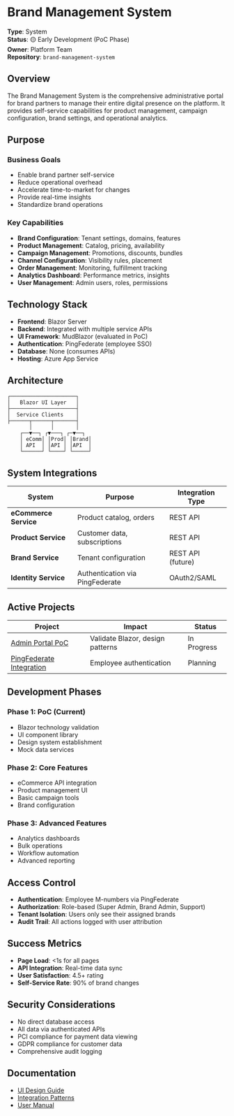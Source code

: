 # Brand Management System

**Type**: System  
**Status**: 🟡 Early Development (PoC Phase)  
**Owner**: Platform Team  
**Repository**: `brand-management-system`

## Overview

The Brand Management System is the comprehensive administrative portal for brand partners to manage their entire digital presence on the platform. It provides self-service capabilities for product management, campaign configuration, brand settings, and operational analytics.

## Purpose

### Business Goals
- Enable brand partner self-service
- Reduce operational overhead
- Accelerate time-to-market for changes
- Provide real-time insights
- Standardize brand operations

### Key Capabilities
- **Brand Configuration**: Tenant settings, domains, features
- **Product Management**: Catalog, pricing, availability
- **Campaign Management**: Promotions, discounts, bundles
- **Channel Configuration**: Visibility rules, placement
- **Order Management**: Monitoring, fulfillment tracking
- **Analytics Dashboard**: Performance metrics, insights
- **User Management**: Admin users, roles, permissions

## Technology Stack
- **Frontend**: Blazor Server
- **Backend**: Integrated with multiple service APIs
- **UI Framework**: MudBlazor (evaluated in PoC)
- **Authentication**: PingFederate (employee SSO)
- **Database**: None (consumes APIs)
- **Hosting**: Azure App Service

## Architecture

```
┌─────────────────────┐
│   Blazor UI Layer   │
├─────────────────────┤
│  Service Clients    │
├──────┬──────┬───────┤
       │      │       │
    ┌──▼──┐ ┌▼───┐ ┌─▼──┐
    │ eComm│ │Prod│ │Brand│
    │ API  │ │API │ │API  │
    └──────┘ └────┘ └─────┘
```

## System Integrations

| System | Purpose | Integration Type |
|--------|---------|------------------|
| **eCommerce Service** | Product catalog, orders | REST API |
| **Product Service** | Customer data, subscriptions | REST API |
| **Brand Service** | Tenant configuration | REST API (future) |
| **Identity Service** | Authentication via PingFederate | OAuth2/SAML |

## Active Projects

| Project | Impact | Status |
|---------|--------|--------|
| [Admin Portal PoC](../projects/admin-portal-poc.md) | Validate Blazor, design patterns | In Progress |
| [PingFederate Integration](../projects/pingfederate-integration.md) | Employee authentication | Planning |

## Development Phases

### Phase 1: PoC (Current)
- Blazor technology validation
- UI component library
- Design system establishment
- Mock data services

### Phase 2: Core Features
- eCommerce API integration
- Product management UI
- Basic campaign tools
- Brand configuration

### Phase 3: Advanced Features
- Analytics dashboards
- Bulk operations
- Workflow automation
- Advanced reporting

## Access Control

- **Authentication**: Employee M-numbers via PingFederate
- **Authorization**: Role-based (Super Admin, Brand Admin, Support)
- **Tenant Isolation**: Users only see their assigned brands
- **Audit Trail**: All actions logged with user attribution

## Success Metrics
- **Page Load**: <1s for all pages
- **API Integration**: Real-time data sync
- **User Satisfaction**: 4.5+ rating
- **Self-Service Rate**: 90% of brand changes

## Security Considerations
- No direct database access
- All data via authenticated APIs
- PCI compliance for payment data viewing
- GDPR compliance for customer data
- Comprehensive audit logging

## Documentation
- [UI Design Guide](./brand-management-system/ui-guide.md)
- [Integration Patterns](./brand-management-system/integration.md)
- [User Manual](./brand-management-system/user-manual.md)